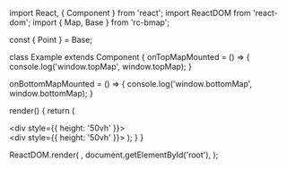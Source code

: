 import React, { Component } from 'react';
import ReactDOM from 'react-dom';
import { Map, Base } from 'rc-bmap';

const { Point } = Base;

class Example extends Component {
  onTopMapMounted = () => {
    console.log('window.topMap', window.topMap);
  }

  onBottomMapMounted = () => {
    console.log('window.bottomMap', window.bottomMap);
  }

  render() {
    return (
      <div>
        <div style={{ height: '50vh' }}>
          <Map
            ak="WAeVpuoSBH4NswS30GNbCRrlsmdGB5Gv"
            name="topMap"
            mounted={this.onTopMapMounted}
            zoom={15}
            scrollWheelZoom
          >
            <Point name="center" lng="116.404" lat="39.915" />
          </Map>
        </div>
        <div style={{ height: '50vh' }}>
          <Map
            ak="WAeVpuoSBH4NswS30GNbCRrlsmdGB5Gv"
            name="bottomMap"
            mounted={this.onBottomMapMounted}
            zoom={15}
            scrollWheelZoom
          >
            <Point name="center" lng="116.404" lat="39.915" />
          </Map>
        </div>
      </div>
    );
  }
}

ReactDOM.render(
  <Example />,
  document.getElementById('root'),
);
